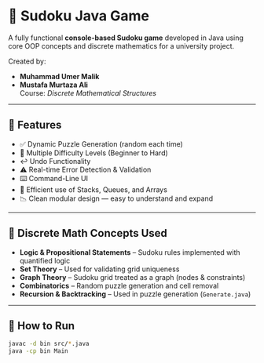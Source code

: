 # 🧩 Sudoku Java Game

A fully functional **console-based Sudoku game** developed in Java using core OOP concepts and discrete mathematics for a university project.

Created by:

- **Muhammad Umer Malik**
- **Mustafa Murtaza Ali**  
  Course: *Discrete Mathematical Structures*

---

## 🚀 Features

- ✅ Dynamic Puzzle Generation (random each time)
- 🧠 Multiple Difficulty Levels (Beginner to Hard)
- ↩️ Undo Functionality
- ⚠️ Real-time Error Detection & Validation
- ⌨️ Command-Line UI
- 🧱 Efficient use of Stacks, Queues, and Arrays
- 📉 Clean modular design — easy to understand and expand

---

## 🧠 Discrete Math Concepts Used

- **Logic & Propositional Statements** – Sudoku rules implemented with quantified logic
- **Set Theory** – Used for validating grid uniqueness
- **Graph Theory** – Sudoku grid treated as a graph (nodes & constraints)
- **Combinatorics** – Random puzzle generation and cell removal
- **Recursion & Backtracking** – Used in puzzle generation (`Generate.java`)

---

## 🧪 How to Run

```bash
javac -d bin src/*.java
java -cp bin Main
